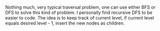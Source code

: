 Nothing much, very typical traversal problem, one can use either BFS or DFS to solve this kind of problem. I personally find recursive DFS to be easier to code.
The idea is to keep track of current level, if current level equals desired level - 1, insert the new nodes as children.
